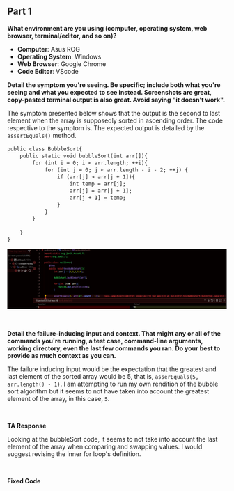 ## Part 1

**What environment are you using (computer, operating system, web browser, terminal/editor, and so on)?**

* **Computer**: Asus ROG
* **Operating System**: Windows
* **Web Browser**: Google Chrome
* **Code Editor**: VScode

**Detail the symptom you're seeing. Be specific; include both what you're seeing and what you expected to see instead. Screenshots are great, copy-pasted terminal output is also great. Avoid saying "it doesn't work".**

The symptom presented below shows that the output is the second to last element when the array is supposedly sorted in ascending order. The code respective to the symptom is. The expected output is detailed by the `assertEquals()` method.

```
public class BubbleSort{
    public static void bubbleSort(int arr[]){
        for (int i = 0; i < arr.length; ++i){
            for (int j = 0; j < arr.length - i - 2; ++j) {
                if (arr[j] > arr[j + 1]){
                    int temp = arr[j];
                    arr[j] = arr[j + 1];
                    arr[j + 1] = temp;
                }
            }
        }
        
    }
}
```


![Image](Symptom.png)

<br>

**Detail the failure-inducing input and context. That might any or all of the commands you're running, a test case, command-line arguments, working directory, even the last few commands you ran. Do your best to provide as much context as you can.**


The failure inducing input would be the expectation that the greatest and last element of the sorted array would be 5, that is, `asserEquals(5, arr.length() - 1)`. I am attempting to run my own rendition of the bubble sort algorithm but it seems to not have taken into account the greatest element of the array, in this case, `5`.


<br>

**TA Response**

Looking at the bubbleSort code, it seems to not take into account the last element of the array when comparing and swapping values. I would suggest revising the inner for loop's definition.

<br>

**Fixed Code**



